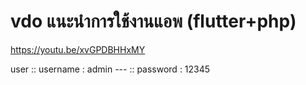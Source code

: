 # vdo แนะนำการใช้งานแอพ (flutter+php)
https://youtu.be/xvGPDBHHxMY


user
:: username : admin ---
:: password : 12345
